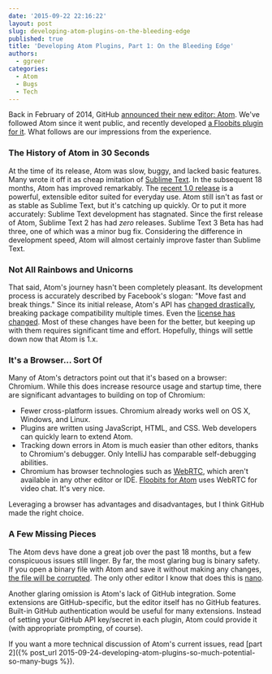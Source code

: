 ```yaml
---
date: '2015-09-22 22:16:22'
layout: post
slug: developing-atom-plugins-on-the-bleeding-edge
published: true
title: 'Developing Atom Plugins, Part 1: On the Bleeding Edge'
authors:
  - ggreer
categories:
  - Atom
  - Bugs
  - Tech
---
```


Back in February of 2014, GitHub [announced their new editor: Atom](http://blog.atom.io/2014/02/26/introducing-atom.html). We've followed Atom since it went public, and recently developed [a Floobits plugin for it](https://github.com/Floobits/floobits-atom). What follows are our impressions from the experience.

### The History of Atom in 30 Seconds

At the time of its release, Atom was slow, buggy, and lacked basic features. Many wrote it off it as cheap imitation of [Sublime Text](https://www.sublimetext.com/). In the subsequent 18 months, Atom has improved remarkably. The [recent 1.0 release](http://blog.atom.io/2015/06/25/atom-1-0.html) is a powerful, extensible editor suited for everyday use. Atom still isn't as fast or as stable as Sublime Text, but it's catching up quickly. Or to put it more accurately: Sublime Text development has stagnated. Since the first release of Atom, Sublime Text 2 has had *zero* releases. Sublime Text 3 Beta has had three, one of which was a minor bug fix. Considering the difference in development speed, Atom will almost certainly improve faster than Sublime Text.


### Not All Rainbows and Unicorns

That said, Atom's journey hasn't been completely pleasant. Its development process is accurately described by Facebook's slogan: "Move fast and break things." Since its initial release, Atom's API has [changed drastically](https://atom.io/docs/v0.186.0/upgrading/upgrading-your-package), breaking package compatibility multiple times. Even the [license has changed](http://blog.atom.io/2014/05/06/atom-is-now-open-source.html). Most of these changes have been for the better, but keeping up with them requires significant time and effort. Hopefully, things will settle down now that Atom is 1.x.


### It's a Browser... Sort Of

Many of Atom's detractors point out that it's based on a browser: Chromium. While this does increase resource usage and startup time, there are significant advantages to building on top of Chromium:

* Fewer cross-platform issues. Chromium already works well on OS X, Windows, and Linux.
* Plugins are written using JavaScript, HTML, and CSS. Web developers can quickly learn to extend Atom.
* Tracking down errors in Atom is much easier than other editors, thanks to Chromium's debugger. Only IntelliJ has comparable self-debugging abilities.
* Chromium has browser technologies such as [WebRTC](https://en.wikipedia.org/wiki/WebRTC), which aren't available in any other editor or IDE. [Floobits for Atom](https://github.com/Floobits/floobits-atom) uses WebRTC for video chat. It's very nice.

Leveraging a browser has advantages and disadvantages, but I think GitHub made the right choice.


### A Few Missing Pieces

The Atom devs have done a great job over the past 18 months, but a few conspicuous issues still linger. By far, the most glaring bug is binary safety. If you open a binary file with Atom and save it without making any changes, [the file will be corrupted](https://github.com/atom/node-pathwatcher/issues/62). The only other editor I know that does this is [nano](https://en.wikipedia.org/wiki/GNU_nano).

Another glaring omission is Atom's lack of GitHub integration. Some extensions are GitHub-specific, but the editor itself has no GitHub features. Built-in GitHub authentication would be useful for many extensions. Instead of setting your GitHub API key/secret in each plugin, Atom could provide it (with appropriate prompting, of course).

If you want a more technical discussion of Atom's current issues, read [part 2]({% post_url 2015-09-24-developing-atom-plugins-so-much-potential-so-many-bugs %}).

<!--
advantages:
javascript (always bet on js) ✓
  https://discuss.atom.io/t/coffeescript---extends-vs-util-inherits-inheritance-in-js/2536
it's a browser ✓
  webrtc ✓
  its a browser, sorta:
    same origin policy/HSTS fucks loading stuff in iframes
    you can use a webview, but it doesn't honor postmessage events
      use console.message as a channel between plugin and webpage
        https://github.com/Floobits/floobits-atom/blob/master/templates/webview.js#L13

  plugin conflicts:
    everyones CSS conflicts - actual problem in the wild
    I expect front end frameworks will conflict as people write IDE like plugins
      see https://github.com/facebook/react/issues/1939#issuecomment-50632807

  posting forms refreshes the "page" (atom) if you don't preventdefault
  https://github.com/Floobits/floobits-atom/commit/9d478125c9b431f950146bbe644f1cac3fbc2b0e

The API:
  the good:
    https://atom.io/docs/api/v1.0.7/Disposable#instance-dispose
-->
